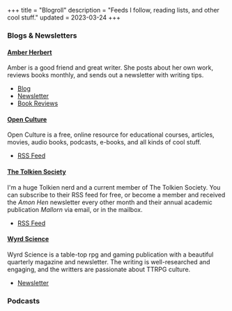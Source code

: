 +++
title = "Blogroll"
description = "Feeds I follow, reading lists, and other cool stuff."
updated = 2023-03-24
+++

### Blogs & Newsletters
#### [Amber Herbert](https://amberherbert.com/)
Amber is a good friend and great writer. She posts about her own work, reviews books monthly, and sends out a newsletter with writing tips.  
- [Blog](https://amberherbert.com/writing-journey/)
- [Newsletter](https://amberherbert.com/newsletter/)
- [Book Reviews](https://amberherbert.com/reviews)

#### [Open Culture](https://www.openculture.com/)
Open Culture is a free, online resource for educational courses, articles, movies, audio books, podcasts, e-books, and all kinds of cool stuff.
- [RSS Feed](https://www.openculture.com/feed/rss2)

#### [The Tolkien Society](https://www.tolkiensociety.org/)
I'm a huge Tolkien nerd and a current member of The Tolkien Society. You can subscribe to their RSS feed for free, or become a member and received the _Amon Hen_ newsletter every other month and their annual academic publication _Mallorn_ via email, or in the mailbox.
- [RSS Feed](http://www.tolkiensociety.org/feed/rss/)

#### [Wyrd Science](https://www.wyrdscience.online/)
Wyrd Science is a table-top rpg and gaming publication with a beautiful quarterly magazine and newsletter. The writing is well-researched and engaging, and the writters are passionate about TTRPG culture. 
- [Newsletter](https://www.wyrdscience.online/newsletter)

### Podcasts
